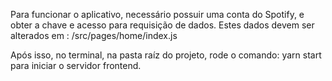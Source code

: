 Para funcionar o aplicativo,  necessário possuir uma conta do Spotify, e obter a chave e acesso para requisição de dados.
Estes dados devem ser alterados em :
/src/pages/home/index.js

Após isso, no terminal, na pasta raíz do projeto, rode o comando: yarn start para iniciar o servidor frontend.

